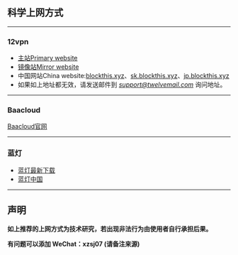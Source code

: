 ## 科学上网方式
-------

### 12vpn
- [主站Primary website](https://12vpn.com/)
- [镜像站Mirror website](https://12vpn.com/)
- 中国网站China website:[blockthis.xyz](https://blockthis.xyz/)、[sk.blockthis.xyz](https://sk.blockthis.xyz/)、[jp.blockthis.xyz](https://jp.blockthis.xyz/)
- 如果如上地址都无效，请发送邮件到 *support@twelvemail.com* 询问地址。

------

### Baacloud
[Baacloud官网](https://www.baacloud72.com/)

------

### 蓝灯
- [蓝灯最新下载](https://github.com/HomKuo/landeng)
- [蓝灯中国](http://www.landeng.cn/?/account/login/url-Lz8vcGVvcGxlL2dqag==)

------

## 声明

**如上推荐的上网方式为技术研究，若出现非法行为由使用者自行承担后果。**
  
**有问题可以添加 WeChat：xzsj07 (请备注来源)**